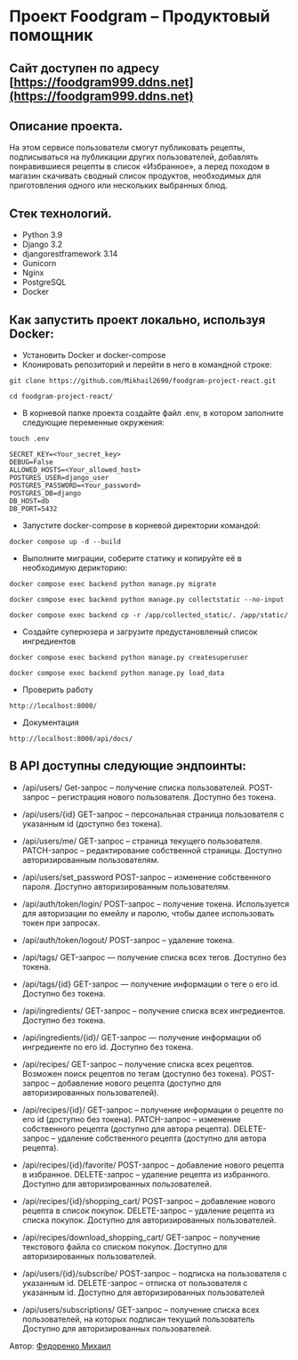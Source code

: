 # Проект Foodgram – Продуктовый помощник

## Сайт доступен по адресу [https://foodgram999.ddns.net](https://foodgram999.ddns.net)

## Описание проекта.

На этом сервисе пользователи смогут публиковать рецепты, подписываться на публикации других пользователей, добавлять понравившиеся рецепты в список «Избранное», а перед походом в магазин скачивать сводный список продуктов, необходимых для приготовления одного или нескольких выбранных блюд.

## Стек технологий.

- Python 3.9
- Django 3.2
- djangorestframework 3.14
- Gunicorn
- Nginx
- PostgreSQL
- Docker


## Как запустить проект локально, используя Docker:
- Установить Docker и docker-compose
- Клонировать репозиторий и перейти в него в командной строке:

```
git clone https://github.com/Mikhail2690/foodgram-project-react.git
```
```
cd foodgram-project-react/
```

- В корневой папке проекта создайте файл .env, в котором заполните следующие переменные окружения:
```
touch .env
```

```
SECRET_KEY=<Your_secret_key>
DEBUG=False
ALLOWED_HOSTS=<Your_allowed_host>
POSTGRES_USER=django_user
POSTGRES_PASSWORD=<Your_password>
POSTGRES_DB=django
DB_HOST=db
DB_PORT=5432
```

- Запустите docker-compose в корневой директории командой:

```
docker compose up -d --build
```

- Выполните миграции, соберите статику и копируйте её в необходимую дерикторию:

```
docker compose exec backend python manage.py migrate

docker compose exec backend python manage.py collectstatic --no-input

docker compose exec backend cp -r /app/collected_static/. /app/static/
```
- Создайте суперюзера и загрузите предустановленый список ингредиентов
```
docker compose exec backend python manage.py createsuperuser

docker compose exec backend python manage.py load_data
```
- Проверить работу
```
http://localhost:8000/
```
- Документация
```
http://localhost:8000/api/docs/
```
## В API доступны следующие эндпоинты:
- /api/users/ Get-запрос – получение списка пользователей. POST-запрос – регистрация нового пользователя. Доступно без токена.

- /api/users/{id} GET-запрос – персональная страница пользователя с указанным id (доступно без токена).

- /api/users/me/ GET-запрос – страница текущего пользователя. PATCH-запрос – редактирование собственной страницы. Доступно авторизированным пользователям.

- /api/users/set_password POST-запрос – изменение собственного пароля. Доступно авторизированным пользователям.

- /api/auth/token/login/ POST-запрос – получение токена. Используется для авторизации по емейлу и паролю, чтобы далее использовать токен при запросах.

- /api/auth/token/logout/ POST-запрос – удаление токена.

- /api/tags/ GET-запрос — получение списка всех тегов. Доступно без токена.

- /api/tags/{id} GET-запрос — получение информации о теге о его id. Доступно без токена.

- /api/ingredients/ GET-запрос – получение списка всех ингредиентов. Доступно без токена.

- /api/ingredients/{id}/ GET-запрос — получение информации об ингредиенте по его id. Доступно без токена.

- /api/recipes/ GET-запрос – получение списка всех рецептов. Возможен поиск рецептов по тегам (доступно без токена). POST-запрос – добавление нового рецепта (доступно для авторизированных пользователей).

- /api/recipes/{id}/ GET-запрос – получение информации о рецепте по его id (доступно без токена). PATCH-запрос – изменение собственного рецепта (доступно для автора рецепта). DELETE-запрос – удаление собственного рецепта (доступно для автора рецепта).

- /api/recipes/{id}/favorite/ POST-запрос – добавление нового рецепта в избранное. DELETE-запрос – удаление рецепта из избранного. Доступно для авторизированных пользователей.

- /api/recipes/{id}/shopping_cart/ POST-запрос – добавление нового рецепта в список покупок. DELETE-запрос – удаление рецепта из списка покупок. Доступно для авторизированных пользователей.

- /api/recipes/download_shopping_cart/ GET-запрос – получение текстового файла со списком покупок. Доступно для авторизированных пользователей.

- /api/users/{id}/subscribe/ POST-запрос – подписка на пользователя с указанным id. DELETE-запрос – отписка от пользователя с указанным id. Доступно для авторизированных пользователей

- /api/users/subscriptions/ GET-запрос – получение списка всех пользователей, на которых подписан текущий пользователь Доступно для авторизированных пользователей.

Автор: [Федоренко Михаил](https://github.com/Mikhail2690/)
